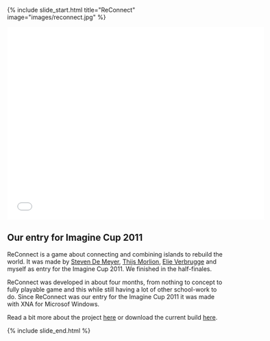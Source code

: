 {% include slide_start.html title="ReConnect" image="images/reconnect.jpg" %}


<div class="scale_4_3"><iframe src="//player.vimeo.com/video/27367675?title=0&amp;byline=0&amp;portrait=0" width="600" height="450" frameborder="0" webkitallowfullscreen mozallowfullscreen allowfullscreen></iframe></div>

## Our entry for Imagine Cup 2011

ReConnect is a game about connecting and combining islands to rebuild the world. It was made by [Steven De Meyer](http://www.3dstevendemeyer.com/), [Thijs Morlion](http://www.thijsmorlion.com/), [Elie Verbrugge](http://zornxiv.blogspot.com/) and myself as entry for the Imagine Cup 2011. We finished in the half-finales.

ReConnect was developed in about four months, from nothing to concept to fully playable game and this while still having a lot of other school-work to do. Since ReConnect was our entry for the Imagine Cup 2011 it was made with XNA for Microsof Windows.

Read a bit more about the project [here](reconnect/) or download the current build [here]({{site.reconnect_dl_latest}}).


{% include slide_end.html %}
